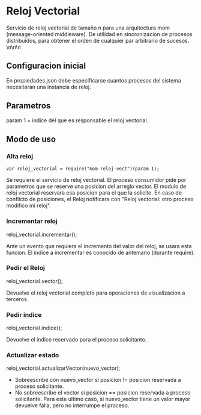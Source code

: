 # Reloj Vectorial
Servicio de reloj vectorial de tamaño n para una arquitectura mom (message-oriented middleware).
De utilidad en sincronizacion de procesos distribuidos, para obtener el orden de cualquier par arbitrario de sucesos.
\n\n\n
## Configuracion inicial
En propiedades.json debe especificarse cuantos procesos del sistema necesitaran una instancia de reloj.

## Parametros
param 1 = indice del que es responsable el reloj vectorial.

## Modo de uso

### Alta reloj
```
var reloj_vectorial = require("mom-reloj-vect")(param 1);
```
Se requiere el servicio de reloj vectorial.
El proceso consumidor pide por parametros que se reserve una posicion del arreglo vector. El modulo de reloj vectorial reservara esa posicion para el que la solicite.
En caso de conflicto de posiciones, el Reloj notificara con "Reloj vectorial: otro proceso modifico mi reloj".

### Incrementar reloj
reloj_vectorial.incrementar();

Ante un evento que requiera el incremento del valor del reloj, se usara esta funcion. El indice a incrementar es conocido de antemano (durante require).

### Pedir el Reloj
reloj_vectorial.vector();

Devuelve el reloj vectorial completo para operaciones de visualizacion a terceros.

### Pedir indice
reloj_vectorial.indice();

Devuelve el indice reservado para el proceso solicitante.

### Actualizar estado
reloj_vectorial.actualizarVector(nuevo_vector);

* Sobreescribe con nuevo_vector si posicion != posicion reservada a proceso solicitante.
* No sobreescribe el vector si posicion == posicion reservada a proceso solicitante.
Para este ultimo caso, si nuevo_vector tiene un valor mayor devuelve falla, pero no interrumpe el proceso.
